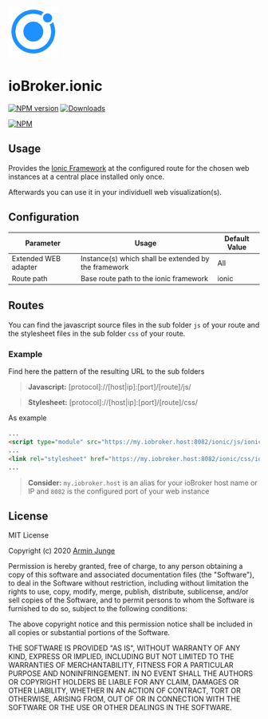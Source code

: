 <img src="admin/logo-ionic.svg" alt="Logo" width="100" height="100">

# ioBroker.ionic

[![NPM version](http://img.shields.io/npm/v/iobroker.ionic.svg)](https://www.npmjs.com/package/iobroker.ionic)
[![Downloads](https://img.shields.io/npm/dm/iobroker.ionic.svg)](https://www.npmjs.com/package/iobroker.ionic)

[![NPM](https://nodei.co/npm/iobroker.ionic.png?downloads=true)](https://nodei.co/npm/iobroker.ionic/)

## Usage
Provides the [Ionic Framework](https://ionicframework.com/) at the configured route for the chosen web instances
at a central place installed only once.

Afterwards you can use it in your individuell web visualization(s).

## Configuration
| Parameter | Usage | Default Value |
| --- | --- | --- |
| Extended WEB adapter | Instance(s) which shall be extended by the framework | All |
| Route path | Base route path to the ionic framework | ionic |

## Routes
You can find the javascript source files in the sub folder `js` of your route 
and the stylesheet files in the sub folder `css` of your route.

### Example
Find here the pattern of the resulting URL to the sub folders
> **Javascript:** [protocol]://[host|ip]:[port]/[route]/js/

> **Stylesheet:** [protocol]://[host|ip]:[port]/[route]/css/

As example
```html
...
<script type="module" src="https://my.iobroker.host:8082/ionic/js/ionic.esm.js"></script>
...
<link rel="stylesheet" href="https://my.iobroker.host:8082/ionic/css/ionic.bundle.css" />
...
```

> **Consider:** `my.iobroker.host` is an alias for your ioBroker host name or IP and `8082` is the configured port of your web instance

## License
MIT License

Copyright (c) 2020 [Armin Junge](mailto:armin.junge.81@gmail.com)

Permission is hereby granted, free of charge, to any person obtaining a copy
of this software and associated documentation files (the "Software"), to deal
in the Software without restriction, including without limitation the rights
to use, copy, modify, merge, publish, distribute, sublicense, and/or sell
copies of the Software, and to permit persons to whom the Software is
furnished to do so, subject to the following conditions:

The above copyright notice and this permission notice shall be included in all
copies or substantial portions of the Software.

THE SOFTWARE IS PROVIDED "AS IS", WITHOUT WARRANTY OF ANY KIND, EXPRESS OR
IMPLIED, INCLUDING BUT NOT LIMITED TO THE WARRANTIES OF MERCHANTABILITY,
FITNESS FOR A PARTICULAR PURPOSE AND NONINFRINGEMENT. IN NO EVENT SHALL THE
AUTHORS OR COPYRIGHT HOLDERS BE LIABLE FOR ANY CLAIM, DAMAGES OR OTHER
LIABILITY, WHETHER IN AN ACTION OF CONTRACT, TORT OR OTHERWISE, ARISING FROM,
OUT OF OR IN CONNECTION WITH THE SOFTWARE OR THE USE OR OTHER DEALINGS IN THE
SOFTWARE.